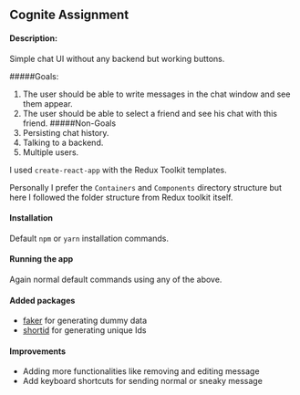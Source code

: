 ## Cognite Assignment

#### Description:
Simple chat UI without any backend but working buttons.

#####Goals:
1. The user should be able to write messages in the chat window and see them appear.
2. The user should be able to select a friend and see his chat with this friend.
#####Non-Goals
1. Persisting chat history.
2. Talking to a backend.
3. Multiple users. 

I used `create-react-app` with the Redux Toolkit templates.

Personally I prefer the `Containers` and `Components` directory structure but here I followed the folder structure from Redux toolkit itself.

#### Installation
Default `npm` or `yarn` installation commands.

#### Running the app
Again normal default commands using any of the above. 

#### Added packages
* [faker](https://www.npmjs.com/package/faker) for generating dummy data
* [shortid](https://www.npmjs.com/package/shortid) for generating unique Ids

#### Improvements
* Adding more functionalities like removing and editing message
* Add keyboard shortcuts for sending normal or sneaky message